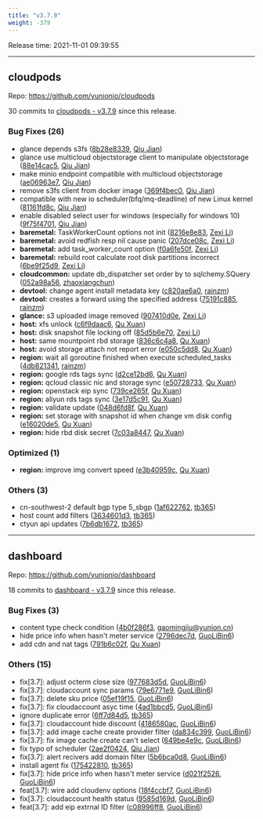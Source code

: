 ```yaml
---
title: "v3.7.9"
weight: -379
---
```


Release time: 2021-11-01 09:39:55

---
## cloudpods

Repo: https://github.com/yunionio/cloudpods

30 commits to [cloudpods - v3.7.9] since this release.

### Bug Fixes (26)
- glance depends s3fs ([8b28e8339](https://github.com/yunionio/cloudpods/commit/8b28e833934580ca430e674074d6cc369ab0dfb8), [Qiu Jian](mailto:qiujian@yunionyun.com))
- glance use multicloud objectstorage client to manipulate objectstorage ([88e14cac5](https://github.com/yunionio/cloudpods/commit/88e14cac572edfddb43551a70e13d1d8f2c6e697), [Qiu Jian](mailto:qiujian@yunionyun.com))
- make minio endpoint compatible with multicloud objectstorage ([ae06963e7](https://github.com/yunionio/cloudpods/commit/ae06963e719fd8854b58cae0516d3260705e8c23), [Qiu Jian](mailto:qiujian@yunionyun.com))
- remove s3fs client from docker image ([369f4bec0](https://github.com/yunionio/cloudpods/commit/369f4bec04d010fca7fa2fa0da57e3a19e895553), [Qiu Jian](mailto:qiujian@yunionyun.com))
- compatible with new io scheduler(bfq/mq-deadline) of new Linux kernel ([81161fd8c](https://github.com/yunionio/cloudpods/commit/81161fd8c7e94a21aba6d2970620d14d14ffd2fa), [Qiu Jian](mailto:qiujian@yunionyun.com))
- enable disabled select user for windows (especially for windows 10) ([9f75f4701](https://github.com/yunionio/cloudpods/commit/9f75f470174bd4209c82153a28f2e17793e18d7a), [Qiu Jian](mailto:qiujian@yunionyun.com))
- **baremetal:** TaskWorkerCount options not init ([8216e8e83](https://github.com/yunionio/cloudpods/commit/8216e8e83bd695474de91dbec801114a995b95a3), [Zexi Li](mailto:zexi.li@icloud.com))
- **baremetal:** avoid redfish resp nil cause panic ([207dce08c](https://github.com/yunionio/cloudpods/commit/207dce08cf790962838b049b8de0e30c08c37f80), [Zexi Li](mailto:zexi.li@icloud.com))
- **baremetal:** add task_worker_count option ([f0a6fe50f](https://github.com/yunionio/cloudpods/commit/f0a6fe50f30e647f9f98a9d58982cb1742d77bcd), [Zexi Li](mailto:zexi.li@icloud.com))
- **baremetal:** rebuild root calculate root disk partitions incorrect ([6be9f25d9](https://github.com/yunionio/cloudpods/commit/6be9f25d9159edabbff900c60313f8aa0a23d976), [Zexi Li](mailto:zexi.li@icloud.com))
- **cloudcommon:** update db_dispatcher set order by to sqlchemy.SQuery ([052a98a56](https://github.com/yunionio/cloudpods/commit/052a98a5606d6f9d7d96df5327cf20cec78812fc), [zhaoxiangchun](mailto:1422928955@qq.com))
- **devtool:** change agent install metadata key ([c820ae6a0](https://github.com/yunionio/cloudpods/commit/c820ae6a04a95d672db754e22833d02b54a82232), [rainzm](mailto:mjoycarry@gmail.com))
- **devtool:** creates a forward using the specified address ([75191c885](https://github.com/yunionio/cloudpods/commit/75191c88547fd555290cb0f70ca2b19958cd7d05), [rainzm](mailto:mjoycarry@gmail.com))
- **glance:** s3 uploaded image removed ([907410d0e](https://github.com/yunionio/cloudpods/commit/907410d0e7b7d134e6ee16cc1e9e9412eb4c003a), [Zexi Li](mailto:zexi.li@icloud.com))
- **host:** xfs unlock ([c6f9daac6](https://github.com/yunionio/cloudpods/commit/c6f9daac656978eff608c5e1dad5a87770ba3eec), [Qu Xuan](mailto:quxuan@yunionyun.com))
- **host:** disk snapshot file locking off ([85d5b6e70](https://github.com/yunionio/cloudpods/commit/85d5b6e707cfc606bedef487dcce7d3a4f6effd7), [Zexi Li](mailto:zexi.li@icloud.com))
- **host:** same mountpoint rbd storage ([836c6c4a8](https://github.com/yunionio/cloudpods/commit/836c6c4a8f733d5b2b7e3dad7db5528f272aeff3), [Qu Xuan](mailto:quxuan@yunionyun.com))
- **host:** avoid storage attach not report error ([e050c5dd8](https://github.com/yunionio/cloudpods/commit/e050c5dd840f67530d87ab68562a67688f7ba9a4), [Qu Xuan](mailto:quxuan@yunionyun.com))
- **region:** wait all goroutine finished when execute scheduled_tasks ([4db821341](https://github.com/yunionio/cloudpods/commit/4db8213419c2bf1e1c886fe151eb03f8dc8bb75a), [rainzm](mailto:mjoycarry@gmail.com))
- **region:** google rds tags sync ([d2ce12bd6](https://github.com/yunionio/cloudpods/commit/d2ce12bd6c88eb1ce62da32b2139b255408e090e), [Qu Xuan](mailto:quxuan@yunionyun.com))
- **region:** qcloud classic nic and storage sync ([e50728733](https://github.com/yunionio/cloudpods/commit/e5072873315820e4020c4ae465c70b769bebd139), [Qu Xuan](mailto:quxuan@yunionyun.com))
- **region:** openstack eip sync ([739ce265f](https://github.com/yunionio/cloudpods/commit/739ce265f796a40431c6cfc6d55d2f2b5d524389), [Qu Xuan](mailto:quxuan@yunionyun.com))
- **region:** aliyun rds tags sync ([3e17d5c91](https://github.com/yunionio/cloudpods/commit/3e17d5c913ec8e7c12928a1b9175e6fb38c2fc2a), [Qu Xuan](mailto:quxuan@yunionyun.com))
- **region:** validate update ([048d6fd8f](https://github.com/yunionio/cloudpods/commit/048d6fd8f1408018917b76023446309341763346), [Qu Xuan](mailto:quxuan@yunionyun.com))
- **region:** set storage with snapshot id when change vm disk config ([e16020de5](https://github.com/yunionio/cloudpods/commit/e16020de565f42113437ad3b05f3cf97041e161c), [Qu Xuan](mailto:quxuan@yunionyun.com))
- **region:** hide rbd disk secret ([7c03a8447](https://github.com/yunionio/cloudpods/commit/7c03a8447b49be08fe561742099c5558a91d0ee5), [Qu Xuan](mailto:quxuan@yunionyun.com))

### Optimized (1)
- **region:** improve img convert speed ([e3b40959c](https://github.com/yunionio/cloudpods/commit/e3b40959cf81f8f121f59ae9196a2b9a35dd8c97), [Qu Xuan](mailto:quxuan@yunionyun.com))

### Others (3)
- cn-southwest-2 default bgp type 5_sbgp ([1af622762](https://github.com/yunionio/cloudpods/commit/1af6227623a4cc7bd67887d91798410e75b33d62), [tb365](mailto:tangbin@yunion.cn))
- host count add filters ([3634601d3](https://github.com/yunionio/cloudpods/commit/3634601d3de0354207a65d0d3d99a69e647ad0be), [tb365](mailto:tangbin@yunion.cn))
- ctyun api updates ([7b6db1672](https://github.com/yunionio/cloudpods/commit/7b6db1672a48cf9af2e620012a644568a33a5601), [tb365](mailto:tangbin@yunion.cn))

[cloudpods - v3.7.9]: https://github.com/yunionio/cloudpods/compare/v3.7.8...v3.7.9
---
## dashboard

Repo: https://github.com/yunionio/dashboard

18 commits to [dashboard - v3.7.9] since this release.

### Bug Fixes (3)
- content type check condition ([4b0f286f3](https://github.com/yunionio/dashboard/commit/4b0f286f38ddc331ca6675d167459b1afd907290), [gaomingjiu@yunion.cn](mailto:gaomingjiu@yunion.cn))
- hide price info when hasn't meter service ([2796dec7d](https://github.com/yunionio/dashboard/commit/2796dec7d4a19343c98b28e05811297cae662e19), [GuoLiBin6](mailto:782518577@qq.com))
- add cdn and nat tags ([791b6c02f](https://github.com/yunionio/dashboard/commit/791b6c02f433be19ac05bcc8cedc7b16ea4f7806), [Qu Xuan](mailto:quxuan@yunionyun.com))

### Others (15)
- fix[3.7]: adjust octerm close size ([977683d5d](https://github.com/yunionio/dashboard/commit/977683d5df4796b88961085d6b188ff83dc2ecd9), [GuoLiBin6](mailto:782518577@qq.com))
- fix[3.7]: cloudaccount sync params ([79e6771e9](https://github.com/yunionio/dashboard/commit/79e6771e9713dc362c49c3f66ba4768c3d023ec9), [GuoLiBin6](mailto:782518577@qq.com))
- fix[3.7]: delete sku price ([05ef19f15](https://github.com/yunionio/dashboard/commit/05ef19f15cdf9d7c747632a288284b0f148b3c41), [GuoLiBin6](mailto:782518577@qq.com))
- fix[3.7]: fix cloudaccount asyc time ([4ad1bbcd5](https://github.com/yunionio/dashboard/commit/4ad1bbcd5ce036be9063167a170988a3ebba64f2), [GuoLiBin6](mailto:782518577@qq.com))
- ignore duplicate error ([6ff7d84d5](https://github.com/yunionio/dashboard/commit/6ff7d84d585c60dccb0a8973ad913ea146595a27), [tb365](mailto:tangbin@yunion.cn))
- fix[3.7]: cloudaccount hide discount ([4186580ac](https://github.com/yunionio/dashboard/commit/4186580ac51e68a753516f9f9c5d36180ebb0477), [GuoLiBin6](mailto:782518577@qq.com))
- fix[3.7]: add image cache create provider filter ([da834c399](https://github.com/yunionio/dashboard/commit/da834c3995f90d30b0b1a9a91fae9ca0ba502f59), [GuoLiBin6](mailto:782518577@qq.com))
- fix[3.7]: fix image cache create can't select ([649be4e9c](https://github.com/yunionio/dashboard/commit/649be4e9c698029f3a5fb35092f85f5189f86b58), [GuoLiBin6](mailto:782518577@qq.com))
- fix typo of scheduler ([2ae2f0424](https://github.com/yunionio/dashboard/commit/2ae2f0424f23a3eeca09686ad80b3f6b12900d45), [Qiu Jian](mailto:qiujian@yunionyun.com))
- fix[3.7]: alert recivers add domain filter ([5b6bca0d8](https://github.com/yunionio/dashboard/commit/5b6bca0d84679af48ebad6ac98115d20581accd3), [GuoLiBin6](mailto:782518577@qq.com))
- install agent fix ([175422810](https://github.com/yunionio/dashboard/commit/1754228107004d2c1ce4765283c3d5155bb076e2), [tb365](mailto:tangbin@yunion.cn))
- fix[3.7]: hide price info when hasn't meter service ([d021f2526](https://github.com/yunionio/dashboard/commit/d021f2526ed2f2ced743769538730c15baf264b1), [GuoLiBin6](mailto:782518577@qq.com))
- feat[3.7]: wire add cloudenv options ([18f4ccbf7](https://github.com/yunionio/dashboard/commit/18f4ccbf7cd99f691fb4622eb85e2b43c1bddb02), [GuoLiBin6](mailto:782518577@qq.com))
- fix[3.7]: cloudaccount health status ([9585d169d](https://github.com/yunionio/dashboard/commit/9585d169d77ccc031a4ba2d6a0ffe54f48012cf2), [GuoLiBin6](mailto:782518577@qq.com))
- feat[3.7]: add eip extrnal ID filter ([c08996ff8](https://github.com/yunionio/dashboard/commit/c08996ff8817e48f3be9f74995e0afa4cfc34813), [GuoLiBin6](mailto:782518577@qq.com))

[dashboard - v3.7.9]: https://github.com/yunionio/dashboard/compare/v3.7.8...v3.7.9
